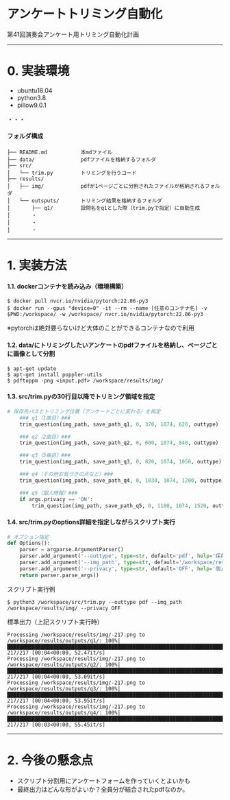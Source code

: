 # アンケートトリミング自動化
第41回演奏会アンケート用トリミング自動化計画

---

# 0. 実装環境
* ubuntu18.04
* python3.8
* pillow9.0.1

・・・

#### フォルダ構成
```
├── README.md           本mdファイル
├── data/               pdfファイルを格納するフォルダ
├── src/                
│   └── trim.py         トリミングを行うコード
├── results/
│   ├── img/            pdfが1ページごとに分割されたファイルが格納されるフォルダ
│   └── outsputs/       トリミング結果を格納するフォルダ
│       ├── q1/         設問名をq1とした際（trim.pyで指定）に自動生成
│       ・
│       ・
│       ・
```

---

# 1. 実装方法
#### 1.1. dockerコンテナを読み込み（環境構築）

```
$ docker pull nvcr.io/nvidia/pytorch:22.06-py3
$ docker run --gpus "device=0" -it --rm --name [任意のコンテナ名] -v $PWD:/workspace/ -w /workspace/ nvcr.io/nvidia/pytorch:22.06-py3
```

※pytorchは絶対要らないけど大体のことができるコンテナなので利用

#### 1.2. data/にトリミングしたいアンケートのpdfファイルを格納し、ページごとに画像として分割

```
$ apt-get update
$ apt-get install poppler-utils
$ pdftoppm -png <input.pdf> /workspace/results/img/
```


#### 1.3. src/trim.pyの30行目以降でトリミング領域を指定
```python
# 保存先パスとトリミング位置（アンケートごとに変わる）を指定
    ### q1（1曲目）###
    trim_question(img_path, save_path_q1, 0, 370, 1074, 620, outtype)

    ### q2（2曲目）###
    trim_question(img_path, save_path_q2, 0, 600, 1074, 840, outtype)

    ### q3（3曲目）###
    trim_question(img_path, save_path_q3, 0, 820, 1074, 1050, outtype)

    ### q4（その他お気づきの点など）###
    trim_question(img_path, save_path_q4, 0, 1030, 1074, 1200, outtype)

    ### q5（個人情報）###
    if args.privacy == 'ON':
        trim_question(img_path, save_path_q5, 0, 1180, 1074, 1520, outtype)
```

#### 1.4. src/trim.pyのoptions詳細を指定しながらスクリプト実行
```python
# オプション指定
def Options():
    parser = argparse.ArgumentParser()
    parser.add_argument('--outtype', type=str, default='pdf', help='保存する拡張子を指定')
    parser.add_argument('--img_path', type=str, default='/workspace/results/img/*' , help='pdf→imageの変換で保存された画像が格納されたパスを指定')
    parser.add_argument('--privacy', type=str, default='OFF', help='個人情報をトリミングするか否か。ONにするとq5として保存される。')
    return parser.parse_args()
```
スクリプト実行例

`$ python3 /workspace/src/trim.py --outtype pdf --img_path /workspace/results/img/ --privacy OFF`

標準出力（上記スクリプト実行時）
```
Processing /workspace/results/img/-217.png to /workspace/results/outputs/q1/: 100%|████████████████████████████████████████████████████████████████████████████████████████████████████████████| 217/217 [00:04<00:00, 52.47it/s]
Processing /workspace/results/img/-217.png to /workspace/results/outputs/q2/: 100%|████████████████████████████████████████████████████████████████████████████████████████████████████████████| 217/217 [00:04<00:00, 53.09it/s]
Processing /workspace/results/img/-217.png to /workspace/results/outputs/q3/: 100%|████████████████████████████████████████████████████████████████████████████████████████████████████████████| 217/217 [00:04<00:00, 53.95it/s]
Processing /workspace/results/img/-217.png to /workspace/results/outputs/q4/: 100%|████████████████████████████████████████████████████████████████████████████████████████████████████████████| 217/217 [00:03<00:00, 55.45it/s]
```

---

# 2. 今後の懸念点

* スクリプト分割用にアンケートフォームを作っていくとよいかも
* 最終出力はどんな形がよいか？全員分が結合されたpdfなのか。